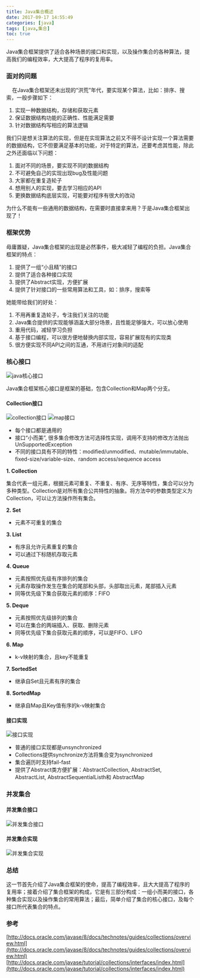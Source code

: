 ```yaml
---
title: Java集合概述
date: 2017-09-17 14:55:49
categories: [java]
tags: [java,集合]
toc: true
---
```


Java集合框架提供了适合各种场景的接口和实现，以及操作集合的各种算法，提高我们的编程效率，大大提高了程序的复用率。
<!--more-->

### 面对的问题
&nbsp;&nbsp;&nbsp;&nbsp;在Java集合框架还未出现的“洪荒”年代，要实现某个算法，比如：排序、搜索，一般步骤如下：

1. 实现一种数据结构，存储和获取元素
2. 保证数据结构功能的正确性、性能满足需要
3. 针对数据结构写相应的算法逻辑

我们只是想关注算法的实现，但是在实现算法之前又不得不设计实现一个算法需要的数据结构，它不但要满足基本的功能，对于特定的算法，还要考虑其性能，除此之外还面临以下问题：

1. 面对不同的场景，要实现不同的数据结构
2. 不可避免自己的实现出现bug及性能问题
3. 大家都在重复造轮子
4. 想用别人的实现，要去学习相应的API
5. 更换数据结构底层实现，可能要对程序有很大的改动

为什么不能有一些通用的数据结构，在需要时直接拿来用？于是Java集合框架出现了！

### 框架优势
毋庸置疑，Java集合框架的出现是必然事件，极大减轻了编程的负担。Java集合框架的特点：

1. 提供了一组“小且精”的接口
2. 提供了适合各种接口实现
3. 提供了Abstract实现，方便扩展
4. 提供了针对接口的一些常用算法和工具，如：排序，搜索等

她能带给我们的好处：

1. 不用再重复造轮子，专注我们关注的功能
2. Java集合提供的实现能够涵盖大部分场景，且性能足够强大，可以放心使用
3. 重用代码，减轻学习负担
4. 基于接口编程，可以很方便地替换内部实现，容易扩展现有的实现类
5. 很方便实现不同API之间的互通，不用进行对象间的适配

### 核心接口

![java核心接口](/img/20170917/colls-coreInterfaces.gif)

Java集合框架核心接口是框架的基础，包含Collection和Map两个分支。

#### Collection接口

![collection接口](/img/20170917/colls-interfaces.png)
![map接口](/img/20170917/map-interfaces.png)

* 每个接口都是通用的
* 接口“小而美”, 很多集合修改方法可选择性实现，调用不支持的修改方法抛出UnSupportedException
* 不同的接口具有不同的特性：modified/unmodified、mutable/immutable、fixed-size/variable-size、random access/sequence access

**1. Collection**

集合代表一组元素，根据元素可重复、不重复、有序、无序等特性，集合可以分为多种类型。Collection是对所有集合公共特性的抽象。将方法中的参数类型定义为Collection，可以让方法操作所有集合。

**2. Set**

* 元素不可重复的集合

**3. List**

* 有序且允许元素重复的集合
* 可以通过下标随机存取元素

**4. Queue**

* 元素按照优先级有序排列的集合
* 元素存取操作发生在集合的尾部和头部，头部取出元素，尾部插入元素
* 同等优先级下集合获取元素的顺序：FIFO

**5. Deque**

* 元素按照优先级排列的集合
* 可以在集合的两端插入、获取、删除元素
* 同等优先级下集合获取元素的顺序，可以是FIFO、LIFO

**6. Map**

* k-v映射的集合，且key不能重复

**7. SortedSet**

* 继承自Set且元素有序的集合

**8. SortedMap**

* 继承自Map且Key值有序的k-v映射集合

#### 接口实现
![接口实现](/img/20170917/colls-implements.png)

* 普通的接口实现都是unsynchronized
* Collections提供synchronize方法将集合变为synchronized
* 集合遍历时支持fail-fast
* 提供了Abstract类方便扩展：AbstractCollection, AbstractSet, AbstractList, AbstractSequentialListh和 AbstractMap


### 并发集合
#### 并发集合接口
![并发集合接口](/img/20170917/con-colls-interfaces.png)

#### 并发集合实现
![并发集合实现](/img/20170917/con-colls-implements.png)


### 总结
这一节首先介绍了Java集合框架的使命，提高了编程效率，且大大提高了程序的复用率；接着介绍了集合框架的构成，它是有三部分构成：一组小而美的接口，各种集合实现以及操作集合的常用算法；最后，简单介绍了集合的核心接口，及每个接口所代表集合的特点。

### 参考
[http://docs.oracle.com/javase/8/docs/technotes/guides/collections/overview.html](http://docs.oracle.com/javase/8/docs/technotes/guides/collections/overview.html)
[http://docs.oracle.com/javase/tutorial/collections/interfaces/index.html](http://docs.oracle.com/javase/tutorial/collections/interfaces/index.html)
